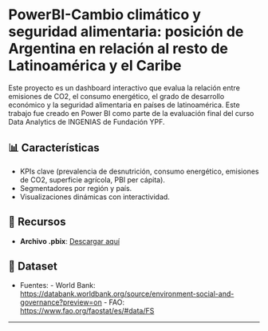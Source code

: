 # PowerBI-Cambio climático y seguridad alimentaria: posición de Argentina en relación al resto de Latinoamérica y el Caribe

Este proyecto es un dashboard interactivo que evalua la relación entre emisiones de CO2, el consumo energético, el grado de desarrollo económico y la seguridad alimentaria en países de latinoamérica. Este trabajo fue creado en Power BI como parte de la evaluación final del curso Data Analytics de INGENIAS de Fundación YPF. 

## 📊 Características
- KPIs clave (prevalencia de desnutrición, consumo energético, emisiones de CO2, superficie agrícola, PBI per cápita).
- Segmentadores por región y país.
- Visualizaciones dinámicas con interactividad.

## 🔗 Recursos
- **Archivo .pbix**: [Descargar aquí](./Entrega_final.pbix)

## 📁 Dataset
- Fuentes:
        - World Bank: https://databank.worldbank.org/source/environment-social-and-governance?preview=on
        - FAO: https://www.fao.org/faostat/es/#data/FS
---
